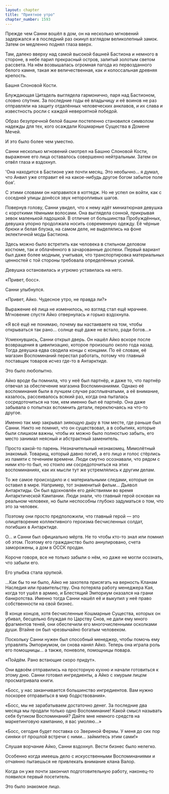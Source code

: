 ```yaml
---
layout: chapter
title: "Приятное утро"
chapter_number: 1593
---
```




Прежде чем Санни вошёл в дом, он на несколько мгновений задержался и в последний раз окинул взглядом великолепный замок. Затем он медленно поднял глаза вверх.

Там, далеко вверху над самой высокой башней Бастиона и немного в стороне, в небе парил прекрасный остров, залитый золотым светом рассвета. На нём возвышалась огромная пагода из первозданного белого камня, такая же величественная, как и колоссальная древняя крепость.

Башня Слоновой Кости.

Блуждающая Цитадель выглядела гармонично, паря над Бастионом, словно спутник. За последние годы её владычицу и её воинов не раз отправляли на защиту отдалённых человеческих анклавов, и их слава и известность росли с каждой невероятной победой.

Образ безупречной белой башни постепенно становился символом надежды для тех, кого осаждали Кошмарные Существа в Домене Мечей.

И это было более чем уместно.

Санни несколько мгновений смотрел на Башню Слоновой Кости, выражение его лица оставалось совершенно нейтральным. Затем он отвёл глаза и вздохнул.

'Она находится в Бастионе уже почти месяц. Это необычно... я думал, что Анвил уже отправит её на какое-нибудь другое богом забытое поле боя'.

С этими словами он направился в коттедж. Но не успел он войти, как с соседней улицы донёсся звук неторопливых шагов.

Повернув голову, Санни увидел, что к нему идёт миниатюрная девушка с короткими тёмными волосами. Она выглядела сонной, прикрывая зевок маленькой ладошкой. В отличие от большинства Пробуждённых, девушка упорно продолжала носить современную одежду. Её чёрные брюки и белая блузка, на самом деле, не выделялись на фоне эклектичной моды Бастиона.

Здесь можно было встретить как человека в стильном деловом костюме, так и облачённого в зачарованные доспехи. Первый вариант был даже более модным, учитывая, что транспортировка материальных ценностей с той стороны требовала определённых усилий.

Девушка остановилась и угрюмо уставилась на него.

«Привет, босс».

Санни улыбнулся.

«Привет, Айко. Чудесное утро, не правда ли?»

Выражение её лица не изменилось, но взгляд стал ещё мрачнее. Мгновение спустя Айко отвернулась и горько вздохнула.

«Я всё ещё не понимаю, почему вы настаиваете на том, чтобы открываться так рано... солнце ещё даже не встало, ради богов...»

Усмехнувшись, Санни открыл дверь. Он нашёл Айко вскоре после возвращения в цивилизацию, которое произошло около года назад. Тогда девушка едва сводила концы с концами. По её словам, её магазин Воспоминаний перестал работать, потому что главный поставщик товаров исчез где-то в Антарктиде.

Это было любопытно.

Айко вроде бы помнила, что у неё был партнёр, и даже то, что партнёр отвечал за обеспечение магазина Воспоминаниями. Однако её воспоминания были в лучшем случае расплывчатыми, а её внимание, казалось, рассеивалось всякий раз, когда она пыталась сосредоточиться на том, кем именно был её партнёр. Она даже забывала о попытках вспомнить детали, переключаясь на что-то другое.

Именно так мир закрывал зияющую дыру в том месте, где раньше был Санни. Никто не помнил, что он существовал, а в событиях, которые были слишком важны, чтобы их можно было полностью забыть, его место занимал неясный и абстрактный заменитель.

Просто какой-то парень. Незначительный незнакомец. Мимолётный знакомый. Товарищ, который давно погиб, а его лицо и голос стёрлись из памяти с течением времени. Люди смутно осознавали, что рядом с ними кто-то был, но стоило им сосредоточиться на этих воспоминаниях, как их мысли тут же устремлялись к другим делам.

То же самое происходило и с материальными следами, которые он оставил в мире. Например, тот знаменитый фильм... Дьявол Антарктиды. Он был вдохновлён его действиями во время Антарктической Кампании. Люди знали, что главный герой основан на реальном человеке, но были неспособны глубоко задуматься о том, что это за человек.

Поэтому они просто предположили, что главный герой — это олицетворение коллективного героизма бесчисленных солдат, погибших в Антарктиде.

О... и Санни был официально мёртв. Не то чтобы кто-то знал или помнил об этом. Поэтому его гражданство было аннулировано, счета заморожены, а дом в ОССК продан.

Короче говоря, все не только забыли о нём, но даже не могли осознать, что забыли его.

Его улыбка стала хрупкой.

...Как бы то ни было, Айко не захотела присягать на верность Кланам Наследия или правительству. Она потеряла работу менеджера Кая, когда тот ушёл в армию, и Блестящий Эмпориум оказался на грани банкротства. Именно тогда Санни нашёл её и выкупил у неё право собственности на свой бизнес.

В конце концов, хотя бесчисленные Кошмарные Существа, которых он убивал, бесцельно блуждая по Царству Снов, не дали ему много фрагментов теней, они обеспечили его многочисленными осколками души. Втайне он был чрезвычайно богатым человеком.

Поскольку Санни нужен был способный менеджер, чтобы помочь ему управлять Эмпориумом, он снова нанял Айко. Теперь она играла роль его помощницы... а также, поневоле, помощницы повара.

«Пойдём. Рано встающие скоро придут».

Они вдвоём отправились на просторную кухню и начали готовиться к этому дню. Санни готовил ингредиенты, а Айко с хмурым лицом просматривала книги.

«Босс, у нас заканчивается большинство ингредиентов. Вам нужно поскорее отправиться в мир бодрствования».

«Босс, мы не зарабатываем достаточно денег. За последние два месяца мы продали только одно Воспоминание! Какой смысл называть себя бутиком Воспоминаний? Дайте мне немного средств на маркетинговую кампанию, я вас умоляю...»

«Босс, сегодня будет поставка со Звериной Фермы. У меня до сих пор синяки от прошлой встречи с ними... займитесь этим сами!»

Слушая ворчание Айко, Санни вздохнул. Вести бизнес было нелегко.

Особенно когда имеешь дело с искусственными Воспоминаниями и отчаянно пытаешься не привлекать внимание клана Валор.

Когда он уже почти закончил подготовительную работу, наконец-то появился первый посетитель.

Это было знакомое лицо.

